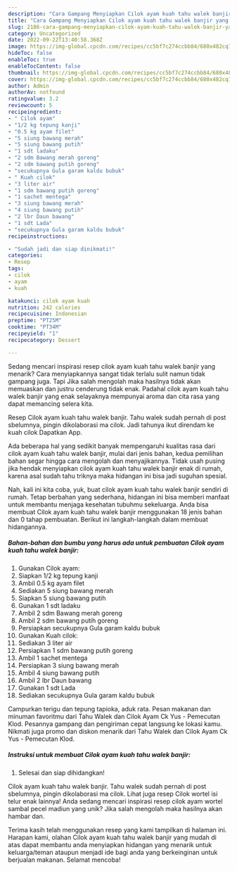 ```yaml
---
description: "Cara Gampang Menyiapkan Cilok ayam kuah tahu walek banjir yang Sempurna, Buat Buka Puasa Sempurna"
title: "Cara Gampang Menyiapkan Cilok ayam kuah tahu walek banjir yang Sempurna, Buat Buka Puasa Sempurna"
slug: 2186-cara-gampang-menyiapkan-cilok-ayam-kuah-tahu-walek-banjir-yang-sempurna-buat-buka-puasa-sempurna
category: Uncategorized
date: 2022-09-22T13:40:58.368Z
image: https://img-global.cpcdn.com/recipes/cc5bf7c274ccbb84/680x482cq70/cilok-ayam-kuah-tahu-walek-banjir-foto-resep-utama.jpg
hideToc: false
enableToc: true
enableTocContent: false
thumbnail: https://img-global.cpcdn.com/recipes/cc5bf7c274ccbb84/680x482cq70/cilok-ayam-kuah-tahu-walek-banjir-foto-resep-utama.jpg
cover: https://img-global.cpcdn.com/recipes/cc5bf7c274ccbb84/680x482cq70/cilok-ayam-kuah-tahu-walek-banjir-foto-resep-utama.jpg
author: Admin
authorAv: notfound
ratingvalue: 3.2
reviewcount: 5
recipeingredient:
- " Cilok ayam"
- "1/2 kg tepung kanji"
- "0.5 kg ayam filet"
- "5 siung bawang merah"
- "5 siung bawang putih"
- "1 sdt ladaku"
- "2 sdm Bawang merah goreng"
- "2 sdm bawang putih goreng"
- "secukupnya Gula garam kaldu bubuk"
- " Kuah cilok"
- "3 liter air"
- "1 sdm bawang putih goreng"
- "1 sachet mentega"
- "3 siung bawang merah"
- "4 siung bawang putih"
- "2 lbr Daun bawang"
- "1 sdt Lada"
- "secukupnya Gula garam kaldu bubuk"
recipeinstructions:

- "Sudah jadi dan siap dinikmati!"
categories:
- Resep
tags:
- cilok
- ayam
- kuah

katakunci: cilok ayam kuah 
nutrition: 242 calories
recipecuisine: Indonesian
preptime: "PT25M"
cooktime: "PT34M"
recipeyield: "1"
recipecategory: Dessert

---
```



Sedang mencari inspirasi resep cilok ayam kuah tahu walek banjir yang menarik? Cara menyiapkannya sangat tidak terlalu sulit namun tidak gampang juga. Tapi Jika salah mengolah maka hasilnya tidak akan memuaskan dan justru cenderung tidak enak. Padahal cilok ayam kuah tahu walek banjir yang enak selayaknya mempunyai aroma dan cita rasa yang dapat memancing selera kita.


Resep Cilok ayam kuah tahu walek banjir. Tahu walek sudah pernah di post sbelumnya, pingin dikolaborasi ma cilok. Jadi tahunya ikut direndam ke kuah cilok Dapatkan App.

Ada beberapa hal yang sedikit banyak mempengaruhi kualitas rasa dari cilok ayam kuah tahu walek banjir, mulai dari jenis bahan, kedua pemilihan bahan segar hingga cara mengolah dan menyajikannya. Tidak usah pusing jika hendak menyiapkan cilok ayam kuah tahu walek banjir enak di rumah, karena asal sudah tahu triknya maka hidangan ini bisa jadi suguhan spesial.


Nah, kali ini kita coba, yuk, buat cilok ayam kuah tahu walek banjir sendiri di rumah. Tetap berbahan yang sederhana, hidangan ini bisa memberi manfaat untuk membantu menjaga kesehatan tubuhmu sekeluarga. Anda bisa membuat Cilok ayam kuah tahu walek banjir menggunakan 18 jenis bahan dan 0 tahap pembuatan. Berikut ini langkah-langkah dalam membuat hidangannya.

<!--inarticleads1-->

##### Bahan-bahan dan bumbu yang harus ada untuk pembuatan Cilok ayam kuah tahu walek banjir:

1. Gunakan  Cilok ayam:
1. Siapkan 1/2 kg tepung kanji
1. Ambil 0.5 kg ayam filet
1. Sediakan 5 siung bawang merah
1. Siapkan 5 siung bawang putih
1. Gunakan 1 sdt ladaku
1. Ambil 2 sdm Bawang merah goreng
1. Ambil 2 sdm bawang putih goreng
1. Persiapkan secukupnya Gula garam kaldu bubuk
1. Gunakan  Kuah cilok:
1. Sediakan 3 liter air
1. Persiapkan 1 sdm bawang putih goreng
1. Ambil 1 sachet mentega
1. Persiapkan 3 siung bawang merah
1. Ambil 4 siung bawang putih
1. Ambil 2 lbr Daun bawang
1. Gunakan 1 sdt Lada
1. Sediakan secukupnya Gula garam kaldu bubuk


Campurkan terigu dan tepung tapioka, aduk rata. Pesan makanan dan minuman favoritmu dari Tahu Walek dan Cilok Ayam Ck Yus - Pemecutan Klod. Pesannya gampang dan pengiriman cepat langsung ke lokasi kamu. Nikmati juga promo dan diskon menarik dari Tahu Walek dan Cilok Ayam Ck Yus - Pemecutan Klod. 

<!--inarticleads2-->

##### Instruksi untuk membuat Cilok ayam kuah tahu walek banjir:


1. Selesai dan siap dihidangkan!

Cilok ayam kuah tahu walek banjir. Tahu walek sudah pernah di post sbelumnya, pingin dikolaborasi ma cilok. Lihat juga resep Cilok wortel isi telur enak lainnya! Anda sedang mencari inspirasi resep cilok ayam wortel sambal pecel madiun yang unik? Jika salah mengolah maka hasilnya akan hambar dan. 

Terima kasih telah menggunakan resep yang kami tampilkan di halaman ini. Harapan kami, olahan Cilok ayam kuah tahu walek banjir yang mudah di atas dapat membantu anda menyiapkan hidangan yang menarik untuk keluarga/teman ataupun menjadi ide bagi anda yang berkeinginan untuk berjualan makanan. Selamat mencoba!
